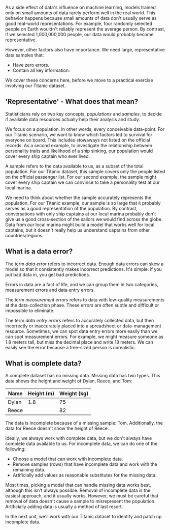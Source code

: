 As a side effect of data's influence on machine learning, models trained only on small amounts of data rarely perform well in the real world. This behavior happens because small amounts of data don't usually serve as good real-world representations. For example, four randomly selected people on Earth wouldn't reliably represent the average person. By contrast, if we selected 1,000,000,000 people, our data would probably become representative.

However, other factors also have importance. We need large, representative data samples that:

- Have zero errors.
- Contain all key information.

We cover these concerns here, before we move to a practical exercise involving our Titanic dataset.

## 'Representative' - What does that mean?

Statisticians rely on two key concepts, _populations_ and _samples_, to decide if available data resources actually help their analysis and study.

We focus on a population. In other words, every conceivable data-point. For our Titanic scenario, we want to know which factors led to survival for everyone on board. This includes stowaways not listed on the official records. As a second example, to investigate the relationship between personality traits and likelihood of a ship sinking, our population would cover every ship captain who ever lived.

A sample refers to the data available to us, as a subset of the total population. For our Titanic dataset, this sample covers only the people listed on the official passenger list. For our second example, the sample might cover every ship captain we can convince to take a personality test at our local marina.

We need to think about whether the sample accurately represents the population. For our Titanic example, our sample is so large that it probably serves as a good representation of the population. By contrast, conversations with only ship captains at our local marina probably don't give us a good cross-section of the sailors we would find across the globe. Data from our local marina might build a model that works well for local captains, but it doesn't really help us understand captains from other countries/regions.

## What is a data error?

The term _data error_ refers to incorrect data. Enough data errors can skew a model so that it consistently makes incorrect predictions. It's simple: if you put bad data in, you get bad predictions.

Errors in data are a fact of life, and we can group them in two categories, measurement errors and data entry errors.

The term _measurement errors_ refers to data with low-quality measurements at the data-collection phase. These errors are often subtle and difficult or impossible to eliminate.

The term _data entry errors_ refers to accurately collected data, but then incorrectly or inaccurately placed into a spreadsheet or data-management resource. Sometimes, we can spot data entry errors more easily than we can spot measurement errors. For example, we might measure someone as 1.8 meters tall, but miss the decimal place and write 18 meters. We can easily see the error because a tree-sized person is unrealistic.

## What is complete data?

A complete dataset has no missing data. Missing data has two types. This data shows the height and weight of Dylan, Reece, and Tom:

|Name| Height (m) | Weight (kg)|
|---|---|---|
|Dylan|1.8|75|
|Reece| |82|

The data is incomplete because of a missing sample: Tom. Additionally, the data for Reece doesn't show the height of Reece.

Ideally, we always work with complete data, but we don't always have complete data available to us. For incomplete data, we can do one of the following:

- Choose a model that can work with incomplete data.
- Remove samples (rows) that have incomplete data and work with the remaining data.
- Artificially add values as reasonable substitutes for the missing data.

Most times, picking a model that can handle missing data works best, although this isn't always possible. Removal of incomplete data is the easiest approach, and it usually works. However, we must be careful that removal of data doesn't cause a sample to misrepresent the population. Artificially adding data is usually a method of last resort.

In the next unit, we'll work with our Titanic dataset to identify and patch up incomplete data.
